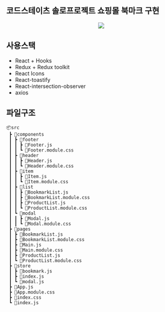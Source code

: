 ## 코드스테이츠 솔로프로젝트 쇼핑몰 북마크 구현
<p align="center">
  <img src="https://github.com/jinsoul75/fe-sprint-coz-shopping/assets/80370226/b6e40430-74c1-40ea-b7d7-8e10c4ec07f4">
</p>

## 사용스택
- React + Hooks
- Redux + Redux toolkit
- React Icons
- React-toastify
- React-intersection-observer
- axios

## 파일구조
```
📦src
 ┣ 📂components
 ┃ ┣ 📂footer
 ┃ ┃ ┣ 📜Footer.js
 ┃ ┃ ┗ 📜Footer.module.css
 ┃ ┣ 📂header
 ┃ ┃ ┣ 📜Header.js
 ┃ ┃ ┗ 📜Header.module.css
 ┃ ┣ 📂item
 ┃ ┃ ┣ 📜Item.js
 ┃ ┃ ┗ 📜Item.module.css
 ┃ ┣ 📂list
 ┃ ┃ ┣ 📜BookmarkList.js
 ┃ ┃ ┣ 📜BookmarkList.module.css
 ┃ ┃ ┣ 📜ProductList.js
 ┃ ┃ ┗ 📜ProductList.module.css
 ┃ ┗ 📂modal
 ┃ ┃ ┣ 📜Modal.js
 ┃ ┃ ┗ 📜Modal.module.css
 ┣ 📂pages
 ┃ ┣ 📜BookmarkList.js
 ┃ ┣ 📜BookmarkList.module.css
 ┃ ┣ 📜Main.js
 ┃ ┣ 📜Main.module.css
 ┃ ┣ 📜ProductList.js
 ┃ ┗ 📜ProductList.module.css
 ┣ 📂store
 ┃ ┣ 📜bookmark.js
 ┃ ┣ 📜index.js
 ┃ ┗ 📜modal.js
 ┣ 📜App.js
 ┣ 📜App.module.css
 ┣ 📜index.css
 ┗ 📜index.js
```
